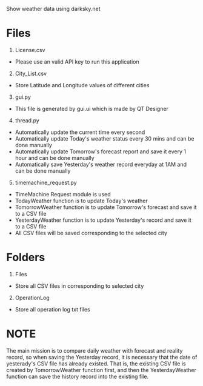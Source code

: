 Show weather data using darksky.net
# Files
1. License.csv
  - Please use an valid API key to run this application

2. City_List.csv
  - Store Latitude and Longitude values of different cities
  
3. gui.py
  - This file is generated by gui.ui which is made by QT Designer
  
4. thread.py
  - Automatically update the current time every second
  - Automatically update Today's weather status every 30 mins and can be done manually
  - Automatically update Tomorrow's forecast report and save it every 1 hour and can be done manually
  - Automatically save Yesterday's weather record everyday at 1AM and can be done manually

5. timemachine_request.py
  - TimeMachine Request module is used
  - TodayWeather function is to update Today's weather
  - TomorrowWeather function is to update Tomorrow's forecast and save it to a CSV file
  - YesterdayWeather function is to update Yesterday's record and save it to a CSV file
  - All CSV files will be saved corresponding to the selected city 

# Folders
1. Files
  - Store all CSV files in corresponding to selected city

2. OperationLog
  - Store all operation log txt files
  
# NOTE
The main mission is to compare daily weather with forecast and reality record, so when saving the Yesterday record, it is necessary that the date of yesterady's CSV file has already existed. That is, the existing CSV file is created by TomorrowWeather function first, and then the YesterdayWeather function can save the history record into the existing file.
